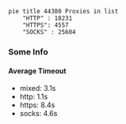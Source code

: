 
```mermaid
pie title 44380 Proxies in list
    "HTTP" : 18231
    "HTTPS": 4557
    "SOCKS" : 25604
```

### Some Info
#### Average Timeout

- mixed: 3.1s
- http: 1.1s
- https: 8.4s
- socks: 4.6s